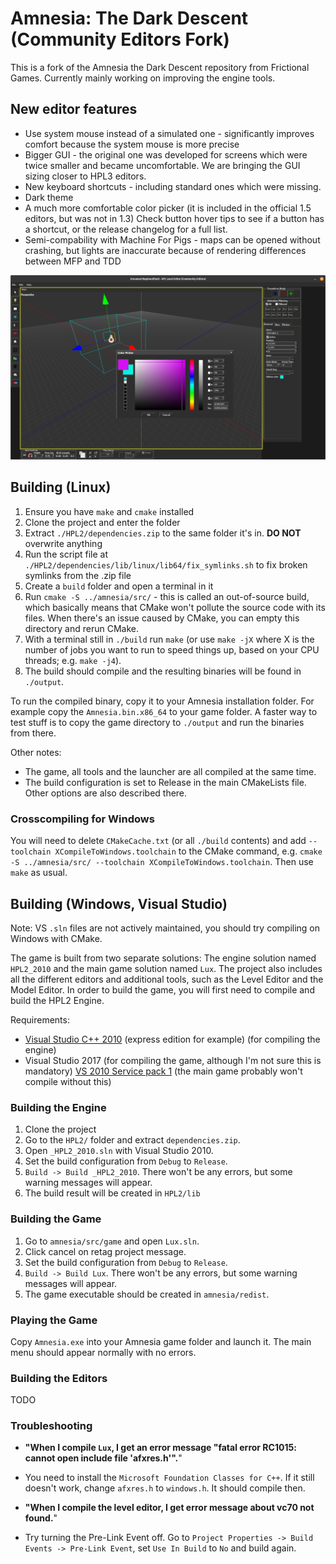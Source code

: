 # Amnesia: The Dark Descent (Community Editors Fork)

This is a fork of the Amnesia the Dark Descent repository from Frictional Games.
Currently mainly working on improving the engine tools.

## New editor features

* Use system mouse instead of a simulated one - significantly improves comfort because the system mouse is more precise
* Bigger GUI - the original one was developed for screens which were twice smaller and became uncomfortable.
We are bringing the GUI sizing closer to HPL3 editors.
* New keyboard shortcuts - including standard ones which were missing.
* Dark theme
* A much more comfortable color picker (it is included in the official 1.5 editors, but was not in 1.3)
Check button hover tips to see if a button has a shortcut, or the release changelog for a full list.
* Semi-compability with Machine For Pigs - maps can be opened without crashing, but lights are inaccurate because of rendering differences between MFP and TDD

![](screenshot.png)

## Building (Linux)

1. Ensure you have `make` and `cmake` installed
1. Clone the project and enter the folder
1. Extract `./HPL2/dependencies.zip` to the same folder it's in. **DO NOT** overwrite anything
1. Run the script file at `./HPL2/dependencies/lib/linux/lib64/fix_symlinks.sh` to fix broken symlinks from the .zip file
1. Create a `build` folder and open a terminal in it
1. Run `cmake -S ../amnesia/src/` - this is called an out-of-source build, which basically means that CMake won't pollute the source code with its files. When there's an issue caused by CMake, you can empty this directory and rerun CMake.
1. With a terminal still in `./build` run `make` (or use `make -jX` where X is the number of jobs you want to run to speed things up, based on your CPU threads; e.g. `make -j4`).
1. The build should compile and the resulting binaries will be found in `./output`.

To run the compiled binary, copy it to your Amnesia installation folder.
For example copy the `Amnesia.bin.x86_64` to your game folder.
A faster way to test stuff is to copy the game directory to `./output` and run the binaries from there.

Other notes:
- The game, all tools and the launcher are all compiled at the same time.
- The build configuration is set to Release in the main CMakeLists file.
Other options are also described there.

### Crosscompiling for Windows

You will need to delete `CMakeCache.txt` (or all `./build` contents) and add `--toolchain XCompileToWindows.toolchain` to
the CMake command, e.g. `cmake -S ../amnesia/src/ --toolchain XCompileToWindows.toolchain`.
Then use `make` as usual.

## Building (Windows, Visual Studio)

Note: VS `.sln` files are not actively maintained, you should try compiling on Windows with CMake.

The game is built from two separate solutions: The engine solution named `HPL2_2010` and the main game solution named `Lux`.
The project also includes all the different editors and additional tools, such as the Level Editor and the Model Editor.
In order to build the game, you will first need to compile and build the HPL2 Engine.

Requirements:

- [Visual Studio C++ 2010](https://visualstudio.microsoft.com/vs/older-downloads/)
(express edition for example) (for compiling the engine)
- Visual Studio 2017 (for compiling the game, although I'm not sure this is mandatory)
[VS 2010 Service pack 1](https://www.microsoft.com/en-us/download/details.aspx?id=34677)
(the main game probably won't compile without this)

### Building the Engine
1. Clone the project
2. Go to the `HPL2/` folder and extract `dependencies.zip`.
3. Open `_HPL2_2010.sln` with Visual Studio 2010.
4. Set the build configuration from `Debug` to `Release`.
5. `Build -> Build _HPL2_2010`. There won't be any errors, but some warning messages will appear.
6. The build result will be created in `HPL2/lib`

### Building the Game
1. Go to `amnesia/src/game` and open `Lux.sln`.
2. Click cancel on retag project message.
3. Set the build configuration from `Debug` to `Release`.
4. `Build -> Build Lux`.  There won't be any errors, but some warning messages will appear.
5. The game executable should be created in `amnesia/redist`.

### Playing the Game
Copy `Amnesia.exe` into your Amnesia game folder and launch it. The main menu should appear normally with no errors.

### Building the Editors
TODO

### Troubleshooting
* **"When I compile `Lux`, I get an error message "fatal error RC1015: cannot open include file 'afxres.h'".**"
* You need to install the `Microsoft Foundation Classes for C++`. If it still doesn't work, change `afxres.h` to `windows.h`. It should compile then.

* **"When I compile the level editor, I get error message about vc70 not found.**"
* Try turning the Pre-Link Event off. Go to `Project Properties -> Build Events -> Pre-Link Event`, set `Use In Build` to `No` and build again.
